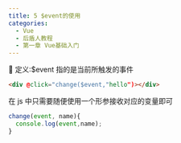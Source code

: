 ```yaml
---
title: 5 $event的使用
categories:
  - Vue
  - 后盾人教程
  - 第一章 Vue基础入门
---
```


📎 定义:$event 指的是当前所触发的事件

```html
<div @click="change($event,"hello")></div>
```

在 js 中只需要随便使用一个形参接收对应的变量即可

```javascript
change(event, name){
  console.log(event,name);
}
```
